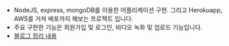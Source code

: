 - NodeJS, express, mongoDB를 이용한 어플리케이션 구현. 그리고 Herokuapp, AWS를 거쳐 배포까지 해보는 프로젝트 입니다.
- 주요 구현한 기능은 회원가입 및 로그인, 비디오 녹화 및 업로드 기능입니다.
- [블로그 정리 내용](https://ashrock.kr/tags/#유튜브)
